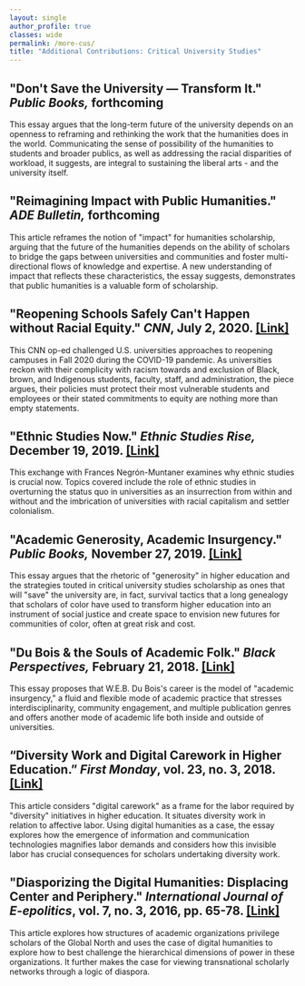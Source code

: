 ```yaml
---
layout: single
author_profile: true
classes: wide
permalink: /more-cus/
title: "Additional Contributions: Critical University Studies"
---
```


## **"Don't Save the University — Transform It." _Public Books,_ forthcoming**

This essay argues that the long-term future of the university depends on an openness to reframing and rethinking the work that the humanities does in the world. Communicating the sense of possibility of the humanities to students and broader publics, as well as addressing the racial disparities of workload, it suggests, are integral to sustaining the liberal arts - and the university itself.

## **"Reimagining Impact with Public Humanities." _ADE Bulletin,_ forthcoming**

This article reframes the notion of "impact" for humanities scholarship, arguing that the future of the humanities depends on the ability of scholars to bridge the gaps between universities and communities and foster multi-directional flows of knowledge and expertise. A new understanding of impact that reflects these characteristics, the essay suggests, demonstrates that public humanities is a valuable form of scholarship.

## **"Reopening Schools Safely Can't Happen without Racial Equity." _CNN_, July 2, 2020. [[Link]](https://www.cnn.com/2020/07/02/opinions/covid-19-colleges-racial-equality-risam/index.html)**

This CNN op-ed challenged U.S. universities approaches to reopening campuses in Fall 2020 during the COVID-19 pandemic. As universities reckon with their complicity with racism towards and exclusion of Black, brown, and Indigenous students, faculty, staff, and administration, the piece argues, their policies must protect their most vulnerable students and employees or their stated commitments to equity are nothing more than empty statements.

## **"Ethnic Studies Now." _Ethnic Studies Rise,_ December 19, 2019. [[Link]](https://ethnicrise.github.io/roundtable/ethnic-studies-now/)**

This exchange with Frances Negrón-Muntaner examines why ethnic studies is crucial now. Topics covered include the role of ethnic studies in overturning the status quo in universities as an insurrection from within and without and the imbrication of universities with racial capitalism and settler colonialism.

## **"Academic Generosity, Academic Insurgency." _Public Books,_ November 27, 2019. [[Link]](https://www.publicbooks.org/academic-generosity-academic-insurgency/)**

This essay argues that the rhetoric of "generosity" in higher education and the strategies touted in critical university studies scholarship as ones that will "save" the university are, in fact, survival tactics that a long genealogy that scholars of color have used to transform higher education into an instrument of social justice and create space to envision new futures for communities of color, often at great risk and cost.

## **"Du Bois & the Souls of Academic Folk." _Black Perspectives,_ February 21, 2018. [[Link]](https://www.aaihs.org/w-e-b-du-bois-and-the-souls-of-academic-folk/)**

This essay proposes that W.E.B. Du Bois's career is the model of "academic insurgency," a fluid and flexible mode of academic practice that stresses interdisciplinarity, community engagement, and multiple publication genres and offers another mode of academic life both inside and outside of universities.

## **“Diversity Work and Digital Carework in Higher Education.” _First Monday_, vol. 23, no. 3, 2018. [[Link]](http://firstmonday.org/ojs/index.php/fm/article/view/8241)**

This article considers "digital carework" as a frame for the labor required by "diversity" initiatives in higher education. It situates diversity work in relation to affective labor. Using digital humanities as a case, the essay explores how the emergence of information and communication technologies magnifies labor demands and considers how this invisible labor has crucial consequences for scholars undertaking diversity work.

## **"Diasporizing the Digital Humanities: Displacing Center and Periphery." _International Journal of E-epolitics_, vol. 7, no. 3, 2016, pp. 65-78. [[Link]](https://dl.acm.org/doi/abs/10.4018/IJEP.2016070105)**

This article explores how structures of academic organizations privilege scholars of the Global North and uses the case of digital humanities to explore how to best challenge the hierarchical dimensions of power in these organizations. It further makes the case for viewing transnational scholarly networks through a logic of diaspora.
